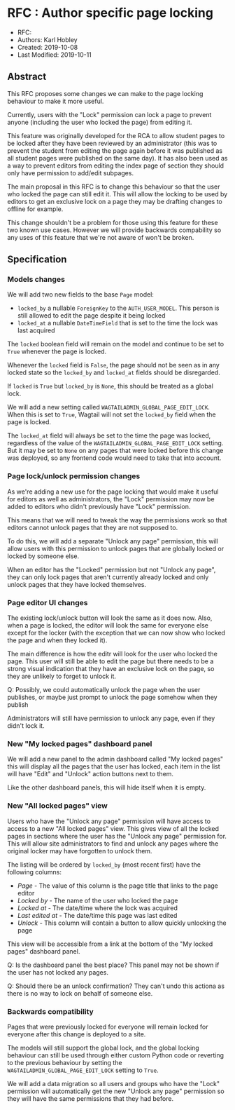 # RFC : Author specific page locking

* RFC:
* Authors: Karl Hobley
* Created: 2019-10-08
* Last Modified: 2019-10-11

## Abstract

This RFC proposes some changes we can make to the page locking behaviour to
make it more useful.

Currently, users with the "Lock" permission can lock a page to prevent anyone
(including the user who locked the page) from editing it.

This feature was originally developed for the RCA to allow student pages to be
locked after they have been reviewed by an administrator (this was to prevent
the student from editing the page again before it was published as all student
pages were published on the same day). It has also been used as a way to
prevent editors from editing the index page of section they should only have
permission to add/edit subpages.

The main proposal in this RFC is to change this behaviour so that the user who
locked the page can still edit it. This will allow the locking to be used by
editors to get an exclusive lock on a page they may be drafting changes to
offline for example.

This change shouldn't be a problem for those using this feature for these two
known use cases. However we will provide backwards compability so any uses of
this feature that we're not aware of won't be broken.

## Specification

### Models changes

We will add two new fields to the base `Page` model:

 - `locked_by` a nullable `ForeignKey` to the `AUTH_USER_MODEL`. This person is
   still allowed to edit the page despite it being locked
 - `locked_at` a nullable `DateTimeField` that is set to the time the lock was
    last acquired

The `locked` boolean field will remain on the model and continue to be set to
`True` whenever the page is locked.

Whenever the `locked` field is `False`, the page should not be seen as in any
locked state so the `locked_by` and `locked_at` fields should be disregarded.

If `locked` is `True` but `locked_by` is `None`, this should be treated as a
global lock.

We will add a new setting called `WAGTAILADMIN_GLOBAL_PAGE_EDIT_LOCK`. When
this is set to `True`, Wagtail will not set the `locked_by` field when the page
is locked.

The `locked_at` field will always be set to the time the page was locked,
regardless of the value of the `WAGTAILADMIN_GLOBAL_PAGE_EDIT_LOCK` setting.
But it may be set to `None` on any pages that were locked before this change
was deployed, so any frontend code would need to take that into account.

### Page lock/unlock permission changes

As we're adding a new use for the page locking that would make it useful for
editors as well as administrators, the "Lock" permission may now be added to
editors who didn't previously have "Lock" permission.

This means that we will need to tweak the way the permissions work so that
editors cannot unlock pages that they are not supposed to.

To do this, we will add a separate "Unlock any page" permission, this will
allow users with this permission to unlock pages that are globally locked or
locked by someone else.

When an editor has the "Locked" permission but not "Unlock any page", they can
only lock pages that aren't currently already locked and only unlock pages
that they have locked themselves.

### Page editor UI changes

The existing lock/unlock button will look the same as it does now. Also, when
a page is locked, the editor will look the same for everyone else except for
the locker (with the exception that we can now show who locked the page and
when they locked it).

The main difference is how the editr will look for the user who locked the page.
This user will still be able to edit the page but there needs to be a strong
visual indication that they have an exclusive lock on the page, so they are
unlikely to forget to unlock it.

Q: Possibly, we could automatically unlock the page when the user publishes, or
maybe just prompt to unlock the page somehow when they publish

Administrators will still have permission to unlock any page, even if they
didn't lock it.

### New "My locked pages" dashboard panel

We will add a new panel to the admin dashboard called "My locked pages" this
will display all the pages that the user has locked, each item in the list will
have "Edit" and "Unlock" action buttons next to them.

Like the other dashboard panels, this will hide itself when it is empty.

### New "All locked pages" view

Users who have the "Unlock any page" permission will have access to access to a
new "All locked pages" view. This gives view of all the locked pages in sections
where the user has the "Unlock any page" permission for. This will allow site
administrators to find and unlock any pages where the original locker may have
forgotten to unlock them.

The listing will be ordered by `locked_by` (most recent first) have the following
columns:

 - *Page* - The value of this column is the page title that links to the page editor
 - *Locked by* - The name of the user who locked the page
 - *Locked at* - The date/time where the lock was acquired
 - *Last edited at* - The date/time this page was last edited
 - *Unlock* - This column will contain a button to allow quickly unlocking the page

This view will be accessible from a link at the bottom of the "My locked pages"
dashboard panel.

Q: Is the dashboard panel the best place? This panel may not be shown if the
user has not locked any pages.

Q: Should there be an unlock confirmation? They can't undo this actiona as there
is no way to lock on behalf of someone else.

### Backwards compatibility

Pages that were previously locked for everyone will remain locked for everyone
after this change is deployed to a site.

The models will still support the global lock, and the global locking behaviour
can still be used through either custom Python code or reverting to the previous
behaviour by setting the `WAGTAILADMIN_GLOBAL_PAGE_EDIT_LOCK` setting to `True`.

We will add a data migration so all users and groups who have the "Lock"
permission will automatically get the new "Unlock any page" permission so they
will have the same permissions that they had before.
